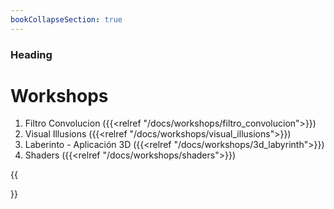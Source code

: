 ```yaml
---
bookCollapseSection: true
---
```

### Heading
# Workshops
1. Filtro Convolucion ({{<relref "/docs/workshops/filtro_convolucion">}})
2. Visual Illusions ({{<relref "/docs/workshops/visual_illusions">}})
3. Laberinto - Aplicación 3D ({{<relref "/docs/workshops/3d_labyrinth">}})
4. Shaders ({{<relref "/docs/workshops/shaders">}})


{{<section>}}
